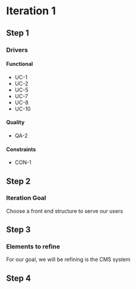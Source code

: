 # Iteration 1


## Step 1

### Drivers

#### Functional

* UC-1
* UC-2
* UC-5
* UC-7
* UC-8
* UC-10

#### Quality

* QA-2

#### Constraints

* CON-1


## Step 2

### Iteration Goal

Choose a front end structure to serve our users

## Step 3

### Elements to refine

For our goal, we will be refining is the CMS system

## Step 4
